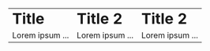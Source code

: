 <head>
    <link rel="stylesheet" href="style.css">
</head>
<br>
<br>
<!-- <div style="border: 3px solid #33FF00" align="center"> -->
<!-- <div class="container" align="center">
    <h2>Hi, I'm <span style="font-weight:bold; font-size:28px; color: #33FF00">Ivan</span>👋</h2>
    <h2>I'm a self-taught <span style="font-weight:bold; font-style:italic; color: #33FF00">software developer</span> 👨‍💻 and <span style="font-weight:bold; font-style:italic; color: #33FF00">trainer</span> 👨‍🏫</h2>

<div>
    <img src="img/cover-photo.jpg" width="90%">
</div>
<br> -->

<table border="0">
 <tr>
    <td><b style="font-size:30px">Title</b></td>
    <td><b style="font-size:30px">Title 2</b></td>
    <td><b style="font-size:30px">Title 2</b></td>
 </tr>
 <tr>
    <td>Lorem ipsum ...</td>
    <td>Lorem ipsum ...</td>
    <td>Lorem ipsum ...</td>
 </tr>
</table>

</div>

<!--
**ivan-pesenti/ivan-pesenti** is a ✨ _special_ ✨ repository because its `README.md` (this file) appears on your GitHub profile.

Here are some ideas to get you started:

- 🔭 I’m currently working on ...
- 🌱 I’m currently learning ...
- 👯 I’m looking to collaborate on ...
- 🤔 I’m looking for help with ...
- 💬 Ask me about ...
- 📫 How to reach me: ...
- 😄 Pronouns: ...
- ⚡ Fun fact: ...
-->
